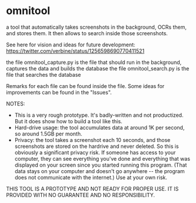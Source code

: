 # omnitool
a tool that automatically takes screenshots in the background, OCRs them, and stores them. It then allows to search inside those screenshots.

See here for vision and ideas for future development: https://twitter.com/verbine/status/1256598690770411521

the file omnitool_capture.py is the file that should run in the background, captures the data and builds the database
the file omnitool_search.py is the file that searches the database

Remarks for each file can be found inside the file. Some ideas for improvements can be found in the "Issues".

NOTES:
- This is a very rough prototype. It's badly-written and not productized. But it does show how to build a tool like this.
- Hard-drive usage: the tool accumulates data at around 1K per second, so around 1.5GB per month.
- Privacy: the tool takes a screenshot each 10 seconds, and those screenshots are stored on the hardrive and never deleted. So this is obviously a significant privacy risk. If someone has access to your computer, they can see everything you've done and everything that was displayed on your screen since you started running this program. (That data stays on your computer and doesn't go anywhere -- the program does not communicate with the internet.) Use at your own risk.

THIS TOOL IS A PROTOTYPE AND NOT READY FOR PROPER USE. IT IS PROVIDED WITH NO GUARANTEE AND NO RESPONSIBILITY. 
